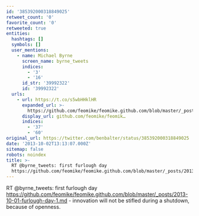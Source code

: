 ```yaml
---
id: '385392000318849025'
retweet_count: '0'
favorite_count: '0'
retweeted: true
entities:
  hashtags: []
  symbols: []
  user_mentions:
    - name: Michael Byrne
      screen_name: byrne_tweets
      indices:
        - '3'
        - '16'
      id_str: '39992322'
      id: '39992322'
  urls:
    - url: https://t.co/s5wbHHklHR
      expanded_url: >-
        https://github.com/feomike/feomike.github.com/blob/master/_posts/2013-10-01-furlough-day-1.md
      display_url: github.com/feomike/feomik…
      indices:
        - '37'
        - '60'
original_url: https://twitter.com/benbalter/status/385392000318849025
date: '2013-10-02T13:13:07.000Z'
sitemap: false
robots: noindex
title: >-
  RT @byrne_tweets: first furlough day
  https://github.com/feomike/feomike.github.com/blob/master/_posts/2013-10-01-furlough-day-1.md…
---
```


RT @byrne_tweets: first furlough day https://github.com/feomike/feomike.github.com/blob/master/_posts/2013-10-01-furlough-day-1.md - innovation will not be stifled during a shutdown, because of openness.